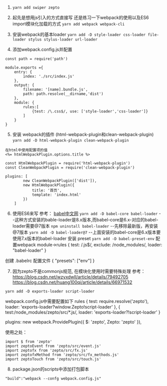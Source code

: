 1. `yarn add swiper zepto`
2. 起先是想用js引入的方式直接写
   还是练习一下webpack的使用以及ES6 import模块化加载的方式
   `yarn add webpack webpack-cli`

3. 安装webpack的基本loader
`yarn add -D style-loader css-loader file-loader stylus stylus-loader url-loader`

4. 添加webpack.config.js并配置
```
const path = require('path')

module.exports ={
    entry: {
        index: './src/index.js'
    },
    output: {
        filename: '[name].bundle.js',
        path: path.resolve(__dirname,'dist')
    },
    module: {
        rules:[
            {test: /\.css$/, use: ['style-loader','css-loader']}
        ]
    }
}
```

5. 安装 webpack的插件 (html-webpack-plugin和clean-webpack-plugin)
`yarn add -D html-webpack-plugin clean-webpack-plugin`

```
在html中使用配置项的值
<%= htmlWebpackPlugin.options.title %>

const HtmlWebpackPlugin = require('html-webpack-plugin')
const CleanWebpackPlugin = require('clean-webpack-plugin')

plugins: [
        new CleanWebpackPlugin(['dist']),
        new HtmlWebpackPlugin({
            title: '首页',
            template: 'index.html'
        })
    ]
```

6. 使用ES6来写
参考： [babel中文网](https://www.babeljs.cn/docs/setup/#installation)
`yarn add -D babel-core babel-loader`  --这种方式安装的bable-loader是8.x版本,而babel-core是6.x-对应的babel-loader需要@7版本
`npm uninstall babel-loader`  --先移除最新版，再安装@7版本
`yarn add -D babel-loader@7`       --上面安装的babel-core是6.x版本要使用7.x版本的babel-loader
安装 preset
`yarn add -D babel-preset-env`
配置webpack  module->rules
{ test: /\.js$/, exclude: /node_modules/, loader: "babel-loader" }

创建 .babelrc 配置文件
{
  "presets": ["env"]
}

7. 因为zepto不是commonjs规范, 在模块化使用时需要特殊处理
参考：https://blog.csdn.net/wzyxdwll/article/details/79492705
https://blog.csdn.net/huang100qi/article/details/66971532

`yarn add -D exports-loader script-loader`

webpack.config.js中需要配置如下 rules
{
    test: require.resolve('zepto'),
    loader: 'exports-loader?window.Zepto!script-loader'
},
{
    test:/node_modules\/zepto\/src\/\*.js/,
    loader: 'exports-loader?!script-loader'
}

plugins:
new webpack.ProvidePlugin({
    $: 'zepto',
    Zepto: 'zepto'
}),

使用之处：
```
import $ from 'zepto'
import zeptoEvent from 'zepto/src/event.js'
import zeptofx from 'zepto/src/fx.js'
import zeptofxMethod from 'zepto/src/fx_methods.js'
import zeptoTouch from 'zepto/src/touch.js'
```

8. package.json的scripts中添加打包脚本

`"build":"webpack --confg webpack.config.js"`

